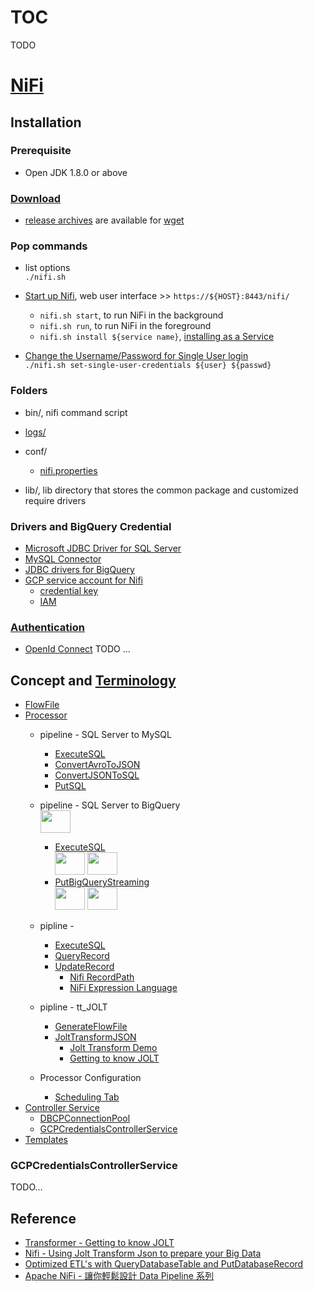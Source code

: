 # TOC
TODO

# [NiFi](https://nifi.apache.org/)

## Installation 
### Prerequisite
* Open JDK 1.8.0 or above

### [Download](https://nifi.apache.org/download.html)
* [release archives](https://archive.apache.org/dist/nifi/) are available for [wget](https://www.digitalocean.com/community/tutorials/how-to-use-wget-to-download-files-and-interact-with-rest-apis)

### Pop commands
* list options  
`./nifi.sh`

* [Start up Nifi](https://nifi.apache.org/docs/nifi-docs/html/getting-started.html#for-linuxmacos-users), web user interface >> `https://${HOST}:8443/nifi/`
  * `nifi.sh start`, to run NiFi in the background
  * `nifi.sh run`, to run NiFi in the foreground
  * `nifi.sh install ${service name}`, [installing as a Service](https://nifi.apache.org/docs/nifi-docs/html/getting-started.html#installing-as-a-service)

* [Change the Username/Password for Single User login](https://nifi.apache.org/docs/nifi-docs/html/administration-guide.html#single_user_identity_provider)  
`./nifi.sh set-single-user-credentials ${user} ${passwd}`

### Folders
* bin/, nifi command script 

* [logs/](https://www.tutorialspoint.com/apache_nifi/apache_nifi_logging.htm)

* conf/
  * [nifi.properties](https://nifi.apache.org/docs/nifi-docs/html/administration-guide.html#nifi)

* lib/, lib directory that stores the common package and customized require drivers 

### Drivers and BigQuery Credential
* [Microsoft JDBC Driver for SQL Server](https://docs.microsoft.com/en-us/sql/connect/jdbc/download-microsoft-jdbc-driver-for-sql-server?view=sql-server-ver16)
* [MySQL Connector](https://dev.mysql.com/downloads/connector/j/)
* [JDBC drivers for BigQuery](https://cloud.google.com/bigquery/docs/reference/odbc-jdbc-drivers)
* [GCP service account for Nifi](https://console.cloud.google.com/iam-admin/serviceaccounts?project=czechrepublic-290206&supportedpurview=project)
  * [credential key](https://console.cloud.google.com/iam-admin/serviceaccounts/details/106493155598502974057/keys?project=czechrepublic-290206&supportedpurview=project)
  * [IAM](https://console.cloud.google.com/iam-admin/iam?project=czechrepublic-290206&supportedpurview=project)

### [Authentication](https://nifi.apache.org/docs/nifi-docs/html/administration-guide.html#user_authentication)
* [OpenId Connect](https://nifi.apache.org/docs/nifi-docs/html/administration-guide.html#openid_connect)
TODO ...


## Concept and [Terminology](https://nifi.apache.org/docs/nifi-docs/html/user-guide.html#terminology)
* [FlowFile](https://nifi.apache.org/docs/nifi-docs/html/user-guide.html#terminology)
* [Processor](https://nifi.apache.org/docs/nifi-docs/html/getting-started.html#what-processors-are-available) 
  * pipeline - SQL Server to MySQL
    * [ExecuteSQL](https://nifi.apache.org/docs/nifi-docs/components/org.apache.nifi/nifi-standard-nar/1.17.0/org.apache.nifi.processors.standard.ExecuteSQL/index.html)
    * [ConvertAvroToJSON](https://nifi.apache.org/docs/nifi-docs/components/org.apache.nifi/nifi-avro-nar/1.17.0/org.apache.nifi.processors.avro.ConvertAvroToJSON/index.html)
    * [ConvertJSONToSQL](https://nifi.apache.org/docs/nifi-docs/components/org.apache.nifi/nifi-standard-nar/1.17.0/org.apache.nifi.processors.standard.ConvertJSONToSQL/index.html)
    * [PutSQL](https://nifi.apache.org/docs/nifi-docs/components/org.apache.nifi/nifi-standard-nar/1.17.0/org.apache.nifi.processors.standard.PutSQL/index.html)

  * pipeline - SQL Server to BigQuery  
    <img src="https://user-images.githubusercontent.com/3777869/188355669-9a061a61-55c5-4bfb-8474-77de62da5d14.png" height="36" width="48">
    * [ExecuteSQL](https://nifi.apache.org/docs/nifi-docs/components/org.apache.nifi/nifi-standard-nar/1.17.0/org.apache.nifi.processors.standard.ExecuteSQL/index.html)  
      <img src="https://user-images.githubusercontent.com/3777869/188353444-316b6e0e-a8b2-40fd-8016-e54ac3bd332f.png" height="36" width="48">
      <img src="https://user-images.githubusercontent.com/3777869/188353686-a538d0ec-4309-473f-8a38-3fee9a11bf8b.png" height="36" width="48">
    * [PutBigQueryStreaming](https://nifi.apache.org/docs/nifi-docs/components/org.apache.nifi/nifi-gcp-nar/1.15.3/org.apache.nifi.processors.gcp.bigquery.PutBigQueryStreaming/index.html)  
      <img src="https://user-images.githubusercontent.com/3777869/188356088-984f6708-61be-46c7-a8f0-02bea434eb59.png" height="36" width="48">
      <img src="https://user-images.githubusercontent.com/3777869/188355858-6fdb8f52-35a7-4b29-ba59-4a48799a83bb.png" height="36" width="48">

  * pipline - 
    * [ExecuteSQL](https://nifi.apache.org/docs/nifi-docs/components/org.apache.nifi/nifi-standard-nar/1.17.0/org.apache.nifi.processors.standard.ExecuteSQL/index.html)
    * [QueryRecord](https://nifi.apache.org/docs/nifi-docs/components/org.apache.nifi/nifi-standard-nar/1.6.0/org.apache.nifi.processors.standard.QueryRecord/index.html)
    * [UpdateRecord](https://nifi.apache.org/docs/nifi-docs/components/org.apache.nifi/nifi-standard-nar/1.17.0/org.apache.nifi.processors.standard.UpdateRecord/index.html)
      * [Nifi RecordPath](https://nifi.apache.org/docs/nifi-docs/html/record-path-guide.html)
      * [NiFi Expression Language](https://nifi.apache.org/docs/nifi-docs/html/expression-language-guide.html)
      
  * pipline - tt_JOLT
    * [GenerateFlowFile](https://nifi.apache.org/docs/nifi-docs/components/org.apache.nifi/nifi-standard-nar/1.11.4/org.apache.nifi.processors.standard.GenerateFlowFile/index.html)
    * [JoltTransformJSON](https://nifi.apache.org/docs/nifi-docs/components/org.apache.nifi/nifi-standard-nar/1.17.0/org.apache.nifi.processors.standard.JoltTransformJSON/index.html)
      * [Jolt Transform Demo](https://jolt-demo.appspot.com/#inception)
      * [Getting to know JOLT](https://intercom.help/godigibee/en/articles/4044359-transformer-getting-to-know-jolt) 
      
  * Processor Configuration
    * [Scheduling Tab](https://nifi.apache.org/docs/nifi-docs/html/user-guide.html#scheduling-tab)  
* [Controller Service](https://nifi.apache.org/docs/nifi-docs/html/user-guide.html#Controller_Services)  
  * [DBCPConnectionPool](https://nifi.apache.org/docs/nifi-docs/components/org.apache.nifi/nifi-dbcp-service-nar/1.17.0/org.apache.nifi.dbcp.DBCPConnectionPool/index.html)
  * [GCPCredentialsControllerService](https://nifi.apache.org/docs/nifi-docs/components/org.apache.nifi/nifi-gcp-nar/1.17.0/org.apache.nifi.processors.gcp.credentials.service.GCPCredentialsControllerService/index.html)  
* [Templates](https://nifi.apache.org/docs.html)


### GCPCredentialsControllerService
TODO...


## Reference
* [Transformer - Getting to know JOLT](https://intercom.help/godigibee/en/articles/4044359-transformer-getting-to-know-jolt)
* [Nifi - Using Jolt Transform Json to prepare your Big Data](https://www.youtube.com/watch?v=yEE7Tgc4bh8)
* [Optimized ETL's with QueryDatabaseTable and PutDatabaseRecord](https://www.youtube.com/watch?v=9X8DJGXMra4)
* [Apache NiFi - 讓你輕鬆設計 Data Pipeline 系列](https://ithelp.ithome.com.tw/users/20140257/ironman/4025)



